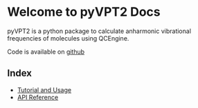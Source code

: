 # Welcome to pyVPT2 Docs

pyVPT2 is a python package to calculate anharmonic vibrational frequencies of molecules using QCEngine.

Code is available on [github](https://github.com/philipmnel/pyvpt2)

## Index
- [Tutorial and Usage](/tutorial)
- [API Reference](/api)
